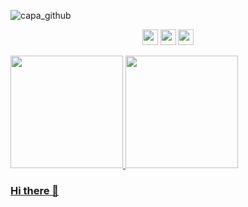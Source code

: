 ![capa_github](https://user-images.githubusercontent.com/67346814/179119048-1ba26bdb-4d0b-4dc2-929e-9e213e38255d.png)
  
  
  
  <p align="center">

  <a href="https://www.linkedin.com/in/tiagogomesengineering/" alt="Linkedin">
  <img src="https://img.shields.io/badge/-Linkedin-0e76a8?style=for-the-                badge&logo=Linkedin&logoColor=white&link=https://www.linkedin.com/in/tiagogomesengineering/" height="25"/ /></a>
  
  
  <a href="https://twitter.com/Tiago_FSGomes" alt="Twitter">
  <img src="https://img.shields.io/twitter/url?label=Twitter&style=social&url=https%3A%2F%2Ftwitter.com%2FTiago_FSGomes" height="25"/ /></a>
  

<a href="mailto:tigoengenharia@gmail.com">
 <img src="https://img.shields.io/badge/--email?label=E-mail&amp;logo=gmail&amp;style=social&url" style="max-width: 100%;" height="25"/ /></a>
</p>


<div>
<a href="https://github.com/TiagoFSGomes">
<img height="180em" src="https://github-readme-stats.vercel.app/api/top-langs/?username=seu-usuário-aqui&layout=compact&langs_count=7&theme=dracula"/>
<img height="180em" src="https://github-readme-stats.vercel.app/api?username=seu-usuário-aqui&show_icons=true&theme=dracula&include_all_commits=true&count_private=true"/>
</div>


### Hi there 👋

<!--
**TiagoFSGomes/TiagoFSGomes** is a ✨ _special_ ✨ repository because its `README.md` (this file) appears on your GitHub profile.

Here are some ideas to get you started:

- 🔭 I’m currently working on ...
- 🌱 I’m currently learning ...
- 👯 I’m looking to collaborate on ...
- 🤔 I’m looking for help with ...
- 💬 Ask me about ...
- 📫 How to reach me: ...
- 😄 Pronouns: ...
- ⚡ Fun fact: ...
-->
